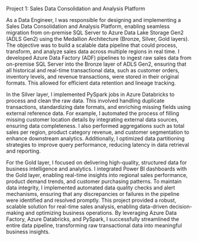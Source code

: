 
Project 1: Sales Data Consolidation and Analysis Platform

As a Data Engineer, I was responsible for designing and implementing a Sales Data Consolidation and Analysis Platform, enabling seamless migration from on-premise SQL Server to Azure Data Lake Storage Gen2 (ADLS Gen2) using the Medallion Architecture (Bronze, Silver, Gold layers). The objective was to build a scalable data pipeline that could process, transform, and analyze sales data across multiple regions in real time. I developed Azure Data Factory (ADF) pipelines to ingest raw sales data from on-premise SQL Server into the Bronze layer of ADLS Gen2, ensuring that all historical and real-time transactional data, such as customer orders, inventory levels, and revenue transactions, were stored in their original formats. This allowed for efficient data retention and lineage tracking.

In the Silver layer, I implemented PySpark jobs in Azure Databricks to process and clean the raw data. This involved handling duplicate transactions, standardizing date formats, and enriching missing fields using external reference data. For example, I automated the process of filling missing customer location details by integrating external data sources, ensuring data completeness. I also performed aggregations such as total sales per region, product category revenue, and customer segmentation to enhance downstream analytics. Additionally, I optimized data partitioning strategies to improve query performance, reducing latency in data retrieval and reporting.

For the Gold layer, I focused on delivering high-quality, structured data for business intelligence and analytics. I integrated Power BI dashboards with the Gold layer, enabling real-time insights into regional sales performance, product demand trends, and customer purchasing patterns. To maintain data integrity, I implemented automated data quality checks and alert mechanisms, ensuring that any discrepancies or failures in the pipeline were identified and resolved promptly. This project provided a robust, scalable solution for real-time sales analysis, enabling data-driven decision-making and optimizing business operations. By leveraging Azure Data Factory, Azure Databricks, and PySpark, I successfully streamlined the entire data pipeline, transforming raw transactional data into meaningful business insights.
